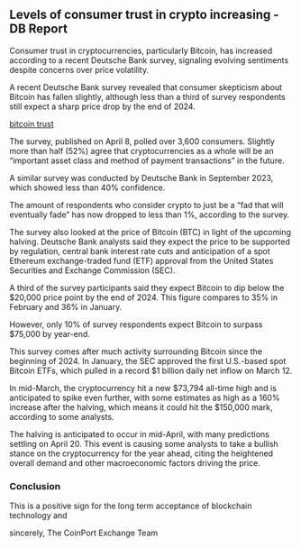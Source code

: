 ## Levels of consumer trust in crypto increasing - DB Report

Consumer trust in cryptocurrencies, particularly Bitcoin, has increased according to a recent Deutsche Bank survey, signaling evolving sentiments despite concerns over price volatility.


A recent Deutsche Bank survey revealed that consumer skepticism about Bitcoin has fallen slightly, although less than a third of survey respondents still expect a sharp price drop by the end of 2024.

[bitcoin trust](./bitcoin_trust.png)

The survey, published on April 8, polled over 3,600 consumers. Slightly more than half (52%) agree that cryptocurrencies as a whole will be an “important asset class and method of payment transactions” in the future.

A similar survey was conducted by Deutsche Bank in September 2023, which showed less than 40% confidence.

The amount of respondents who consider crypto to just be a “fad that will eventually fade” has now dropped to less than 1%, according to the survey.

The survey also looked at the price of Bitcoin (BTC) in light of the upcoming halving. Deutsche Bank analysts said they expect the price to be supported by regulation, central bank interest rate cuts and anticipation of a spot Ethereum exchange-traded fund (ETF) approval from the United States Securities and Exchange Commission (SEC).

A third of the survey participants said they expect Bitcoin to dip below the $20,000 price point by the end of 2024. This figure compares to 35% in February and 36% in January.

However, only 10% of survey respondents expect Bitcoin to surpass $75,000 by year-end.

This survey comes after much activity surrounding Bitcoin since the beginning of 2024. In January, the SEC approved the first U.S.-based spot Bitcoin ETFs, which pulled in a record $1 billion daily net inflow on March 12.

In mid-March, the cryptocurrency hit a new $73,794 all-time high and is anticipated to spike even further, with some estimates as high as a 160% increase after the halving, which means it could hit the $150,000 mark, according to some analysts.

The halving is anticipated to occur in mid-April, with many predictions settling on April 20. This event is causing some analysts to take a bullish stance on the cryptocurrency for the year ahead, citing the heightened overall demand and other macroeconomic factors driving the price.

### Conclusion

This is a positive sign for the long term acceptance of blockchain technology and

sincerely,
The CoinPort Exchange Team
<!-- [https://www.coinport.com.au](https://www.coinport.com.au)
Easy, fast and safe cryptocurrency exchange -->
